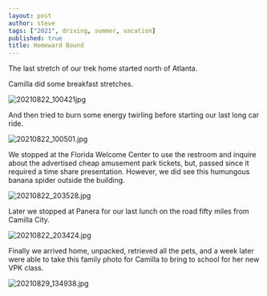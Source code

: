 ```yaml
---
layout: post
author: steve
tags: ["2021", driving, summer, vacation]
published: true
title: Homeward Bound
---
```

The last stretch of our trek home started north of Atlanta.  

Camilla did some breakfast stretches.  

![20210822_100421jpg]({{site.baseurl}}/assets/media/20210822_100421.jpg)

And then tried to burn some energy twirling before starting our last long car ride.  

![20210822_100501.jpg]({{site.baseurl}}/assets/media/20210822_100501.jpg)

We stopped at the Florida Welcome Center to use the restroom and inquire about the advertised cheap amusement park tickets, but, passed since it required a time share presentation. However, we did see this humungous banana spider outside the building.  

![20210822_203528.jpg]({{site.baseurl}}/assets/media/220210822_203528.jpg)

Later we stopped at Panera for our last lunch on the road fifty miles from Camilla City.  

![20210822_203424.jpg]({{site.baseurl}}/assets/media/20210822_203424.jpg)

Finally we arrived home, unpacked, retrieved all the pets, and a week later were able to take this family photo for Camilla to bring to school for her new VPK class.  

![20210829_134938.jpg]({{site.baseurl}}/assets/media/20210829_134938.jpg)